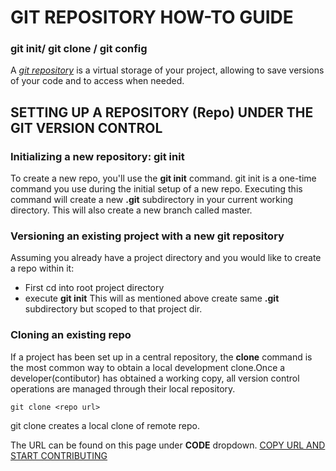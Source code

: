 
# GIT REPOSITORY HOW-TO GUIDE 
### git init/ git clone / git config

A *[git repository](https://git-scm.com/book/en/v2/Git-Basics-Getting-a-Git-Repository)* is a virtual storage of your project, allowing to save versions of your code and to access when needed.

## SETTING UP A REPOSITORY (Repo) UNDER THE GIT VERSION CONTROL

### Initializing a new repository: **git init**
To create a new repo, you'll use the **git init** command. git init is a one-time command you use during the initial setup of a new repo. Executing this command will create a new **.git**   subdirectory in your current working directory. This will also create a new branch called master. 

### Versioning an existing project with a new git repository
Assuming you already have a project directory and you would like to create a repo within it:

* First cd into root project directory 
* execute **git init** 
This will as mentioned above create same **.git** subdirectory but scoped to that project dir.

### Cloning an existing repo
If a project has been set up in a central repository, the **clone** command is the most common way to obtain a local development clone.Once a developer(contibutor) has obtained a working copy, all version control operations are managed through their local repository.
    
    git clone <repo url>
    
 git clone creates a local clone of remote repo. 
 
 The URL can be found on this page under **CODE** dropdown.
 [COPY URL AND START CONTRIBUTING](https://github.com/auvzhcet/Documentation)
